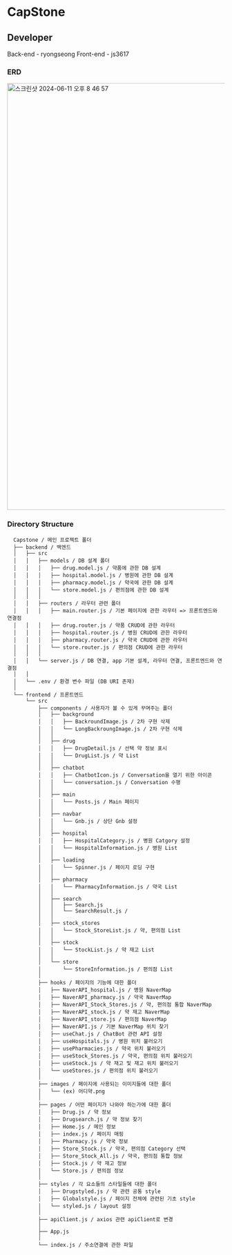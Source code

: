 # CapStone

## Developer
Back-end - ryongseong
Front-end - js3617

### ERD 
<div>
    <img width="989" alt="스크린샷 2024-06-11 오후 8 46 57" src="https://github.com/js3617/CapStone/assets/118441496/8a21df51-6b0b-4624-afc9-555eadc1b1d8">
</div>


### Directory Structure

      Capstone / 메인 프로젝트 폴더
      ├── backend / 백엔드
      │   ├── src
      │   │   ├── models / DB 설계 폴더
      │   │   │   ├── drug.model.js / 약품에 관한 DB 설계
      │   │   │   ├── hospital.model.js / 병원에 관한 DB 설계
      │   │   │   ├── pharmacy.model.js / 약국에 관한 DB 설계
      │   │   │   └── store.model.js / 편의점에 관한 DB 설계
      │   │   │
      │   │   ├── routers / 라우터 관련 폴더
      │   │   │   ├── main.router.js / 기본 페이지에 관한 라우터 => 프론트엔드와 연결점
      │   │   │   ├── drug.router.js / 약품 CRUD에 관한 라우터
      │   │   │   ├── hospital.router.js / 병원 CRUD에 관한 라우터
      │   │   │   ├── pharmacy.router.js / 약국 CRUD에 관한 라우터
      │   │   │   └── store.router.js / 편의점 CRUD에 관한 라우터
      │   │   │
      │   │   └── server.js / DB 연결, app 기본 설계, 라우터 연결, 프론트엔드와 연결점
      │   │
      │   └── .env / 환경 변수 파일 (DB URI 존재)
      │
      └── frontend / 프론트엔드
          └── src
              ├── components / 사용자가 볼 수 있게 꾸며주는 폴더
              │   ├── background
              │   │   ├── BackroundImage.js / 2차 구현 삭제
              │   │   └── LongBackroungImage.js / 2차 구현 삭제
              │   │
              │   ├── drug
              │   │   ├── DrugDetail.js / 선택 약 정보 표시
              │   │   └── DrugList.js / 약 List
              │   │
              │   ├── chatbot
              │   │   ├── ChatbotIcon.js / Conversation을 열기 위한 아이콘
              │   │   └── conversation.js / Conversation 수행
              │   │
              │   ├── main
              │   │   └── Posts.js / Main 페이지
              │   │
              │   ├── navbar
              │   │   └── Gnb.js / 상단 Gnb 설정
              │   │
              │   ├── hospital
              │   │   ├── HospitalCategory.js / 병원 Catgory 설정
              │   │   └── HospitalInformation.js / 병원 List
              │   │
              │   ├── loading
              │   │   └── Spinner.js / 페이지 로딩 구현
              │   │
              │   ├── pharmacy
              │   │   └── PharmacyInformation.js / 약국 List
              │   │
              │   ├── search
              │   │   ├── Search.js
              │   │   └── SearchResult.js / 
              │   │
              │   ├── stock_stores
              │   │   └── Stock_StoreList.js / 약, 편의점 List
              │   │
              │   ├── stock
              │   │   └── StockList.js / 약 재고 List
              │   │
              │   └── store
              │       └── StoreInformation.js / 편의점 List
              │ 
              ├── hooks / 페이지의 기능에 대한 폴더
              │   ├── NaverAPI_hospital.js / 병원 NaverMap
              │   ├── NaverAPI_pharmacy.js / 약국 NaverMap
              │   ├── NaverAPI_Stock_Stores.js / 약, 편의점 통합 NaverMap
              │   ├── NaverAPI_stock.js / 약 재고 NaverMap
              │   ├── NaverAPI_store.js / 편의점 NaverMap
              │   ├── NaverAPI.js / 기본 NaverMap 위치 찾기
              │   ├── useChat.js / ChatBot 관련 API 설정
              │   ├── useHospitals.js / 병원 위치 불러오기
              │   ├── usePharmacies.js / 약국 위치 불러오기
              │   ├── useStock_Stores.js / 약국, 편의점 위치 불러오기
              │   ├── useStock.js / 약 재고 및 재고 위치 불러오기
              │   └── useStores.js / 편의점 위치 불러오기
              │
              ├── images / 페이지에 사용되는 이미지들에 대한 폴더
              │   └── (ex) 어디약.png
              │
              ├── pages / 어떤 페이지가 나와야 하는가에 대한 폴더
              │   ├── Drug.js / 약 정보
              │   ├── Drugsearch.js / 약 정보 찾기
              │   ├── Home.js / 메인 정보
              │   ├── index.js / 페이지 매핑
              │   ├── Pharmacy.js / 약국 정보
              │   ├── Store_Stock.js / 약국, 편의점 Category 선택
              │   ├── Store_Stock_All.js / 약국, 편의점 통합 정보
              │   ├── Stock.js / 약 재고 정보
              │   └── Store.js / 편의점 정보
              │
              ├── styles / 각 요소들의 스타일들에 대한 폴더
              │   ├── Drugstyled.js / 약 관련 공통 style
              │   ├── Globalstyle.js / 페이지 전체에 관련된 기초 style
              │   └── styled.js / layout 설정
              │
              ├── apiClient.js / axios 관련 apiClient로 변경
              │
              ├── App.js
              │
              └── index.js / 주소연결에 관한 파일
